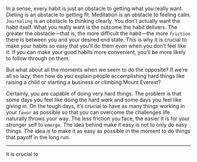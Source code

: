 In a sense, every habit is just an obstacle to getting what you really
want. Dieting is an obstacle to getting fit. Meditation is an obstacle to
feeling calm. `Journaling` is an obstacle to thinking clearly. You don’t
actually want the habit itself. What you really want is the outcome the
habit delivers. The greater the obstacle—that is, the more difficult the
habit—the more `friction` there is between you and your desired end
state. This is why it is crucial to make your habits so easy that you’ll do
them even when you don’t feel like it. If you can make your good
habits more convenient, you’ll be more likely to follow through on
them.

But what about all the moments when we seem to do the opposite?
If we’re all so lazy, then how do you explain people accomplishing hard
things like raising a child or starting a business or climbing Mount
Everest?

Certainly, you are capable of doing very hard things. The problem is
that some days you feel like doing the hard work and some days you
feel like giving in. On the tough days, it’s crucial to have as many
things working in your `favor` as possible so that you can overcome the
challenges life naturally throws your way. The less friction you face,
the easier it is for your stronger self to `emerge`. The idea behind make
it easy is not to only do easy things. The idea is to make it as easy as
possible in the moment to do things that payoff in the long run.

---
it is crucial to